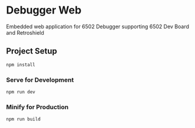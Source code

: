 # Debugger Web

Embedded web application for 6502 Debugger supporting 6502 Dev Board and Retroshield

## Project Setup

```sh
npm install
```

### Serve for Development

```sh
npm run dev
```

### Minify for Production

```sh
npm run build
```
